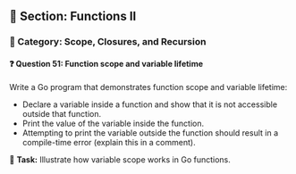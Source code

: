 ## 📘 Section: Functions II  
### 🔹 Category: Scope, Closures, and Recursion  
#### ❓ Question 51: Function scope and variable lifetime

Write a Go program that demonstrates function scope and variable lifetime:

- Declare a variable inside a function and show that it is not accessible outside that function.
- Print the value of the variable inside the function.
- Attempting to print the variable outside the function should result in a compile-time error (explain this in a comment).

🔧 **Task:** Illustrate how variable scope works in Go functions.
